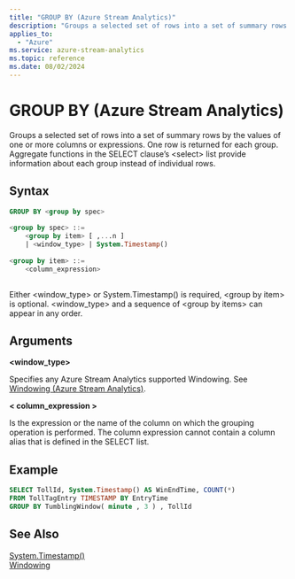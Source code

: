 ```yaml
---
title: "GROUP BY (Azure Stream Analytics)"
description: "Groups a selected set of rows into a set of summary rows by the values of one or more columns or expressions."
applies_to: 
  - "Azure"
ms.service: azure-stream-analytics
ms.topic: reference
ms.date: 08/02/2024
---
```

# GROUP BY (Azure Stream Analytics)
  Groups a selected set of rows into a set of summary rows by the values of one or more columns or expressions. One row is returned for each group. Aggregate functions in the SELECT clause’s \<select> list provide information about each group instead of individual rows.  
  
 ## Syntax  
  
```SQL   
GROUP BY <group by spec>  
  
<group by spec> ::=  
    <group by item> [ ,...n ]  
    | <window_type> | System.Timestamp()  
  
<group by item> ::=  
    <column_expression>  
  
```  
  
 Either <window_type> or System.Timestamp() is required, \<group by item> is optional.  <window_type> and a sequence of \<group by items> can appear in any order.  
  
## Arguments  
 **<window_type>**  
  
 Specifies any Azure Stream Analytics supported Windowing. See [Windowing &#40;Azure Stream Analytics&#41;](windowing-azure-stream-analytics.md).  
  
 **\< column_expression >**  
  
 Is the expression or the name of the column on which the grouping operation is performed. The column expression cannot contain a column alias that is defined in the SELECT list.
  
## Example  
  
```SQL  
SELECT TollId, System.Timestamp() AS WinEndTime, COUNT(*)   
FROM TollTagEntry TIMESTAMP BY EntryTime  
GROUP BY TumblingWindow( minute , 3 ) , TollId  
```  
  
## See Also  
 [System.Timestamp()](system-timestamp-stream-analytics.md)   
 [Windowing](windowing-azure-stream-analytics.md)  
  
  
